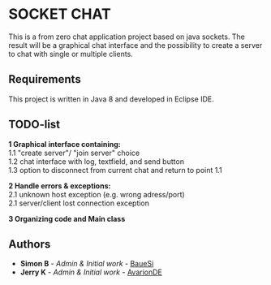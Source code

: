 # SOCKET CHAT

This is a from zero chat application project based on java sockets.
The result will be a graphical chat interface and the possibility to create a server to chat with single or multiple clients.

## Requirements

This project is written in Java 8 and developed in Eclipse IDE.

## TODO-list
	
**1 Graphical interface containing:**  
	1.1 "create server"/ "join server" choice  
	1.2 chat interface with log, textfield, and send button  
	1.3 option to disconnect from current chat and return to point 1.1  
  	
**2 Handle errors & exceptions:**  
	2.1 unknown host exception (e.g. wrong adress/port)  
	2.1 server/client lost connection exception  
  	
**3 Organizing code and Main class**  

## Authors

* **Simon B** - *Admin & Initial work* - [BaueSi](https://github.com/bauesi)
* **Jerry K** - *Admin & Initial work* - [AvarionDE](https://github.com/avarionde)

